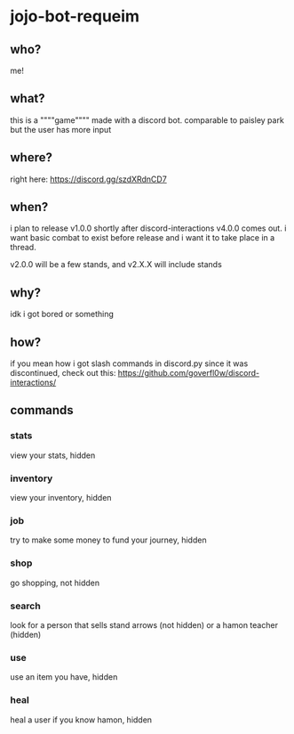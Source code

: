 # jojo-bot-requeim

## who?
me!

## what?
this is a """"game"""" made with a discord bot. comparable to paisley park but the user has more input

## where?
right here: https://discord.gg/szdXRdnCD7

## when?
i plan to release v1.0.0 shortly after discord-interactions v4.0.0 comes out. i want basic combat to exist before release and i want it to take place in a thread.

v2.0.0 will be a few stands, and v2.X.X will include stands

## why?
idk i got bored or something

## how?
if you mean how i got slash commands in discord.py since it was discontinued, check out this: https://github.com/goverfl0w/discord-interactions/

## commands

### stats
view your stats, hidden

### inventory
view your inventory, hidden

### job
try to make some money to fund your journey, hidden

### shop
go shopping, not hidden

### search
look for a person that sells stand arrows (not hidden) or a hamon teacher (hidden)

### use
use an item you have, hidden

### heal
heal a user if you know hamon, hidden